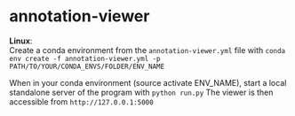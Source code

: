 # annotation-viewer

**Linux**:  
Create a conda environment from the `annotation-viewer.yml` file with
`conda env create -f annotation-viewer.yml -p PATH/TO/YOUR/CONDA_ENVS/FOLDER/ENV_NAME`

When in your conda environment (source activate ENV_NAME), start a local standalone server of the program with
`python run.py`
The viewer is then accessible from `http://127.0.0.1:5000`
